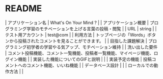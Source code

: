 # README


| アプリケーション名            | What's On Your Mind ?                                              |
| アプリケーション概要          | プログラミング学習のモチベーションを上げる言葉の投稿・閲覧                   | 
| URL                        | string                                                             | 
| テスト用アカウント            | test@com                                                           | 
| 利用方法                     | トップページの「Words」ボタンから投稿されたコメントを見ることができます。     | 
| 目指した課題解決              | プログラミング初学者の学習やる気アップ、モチベーション維持                   | 
| 洗い出した要件                | コメント投稿機能、コメント一覧機能、投稿者一覧機能、マイページ機能、ログイン機能 | 
| 実装した機能についてのGIFと説明 |                                                                     | 
| 実装予定の機能                | 投稿コメントへのコメント機能、いいね機能                                   |
| データベース設計               |                                                                     |
| ローカルでの動作方法            |                                                                     |